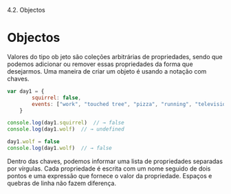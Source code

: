 4.2. Objectos

# Objectos

Valores do tipo ob jeto são coleções arbitrárias de propriedades, sendo que podemos adicionar ou remover essas propriedades da forma que desejarmos. Uma maneira de criar um objeto é usando a notação com chaves.

```js
var day1 = {
        squirrel: false,
        events: ["work", "touched tree", "pizza", "running", "television"]
    }

console.log(day1.squirrel)	// → false
console.log(day1.wolf)	// → undefined

day1.wolf = false
console.log(day1.wolf)	// → false
```

Dentro das chaves, podemos informar uma lista de propriedades separadas por vírgulas. Cada propriedade é escrita com um nome seguido de dois pontos e uma expressão que fornece o valor da propriedade. Espaços e quebras de linha não fazem diferença.